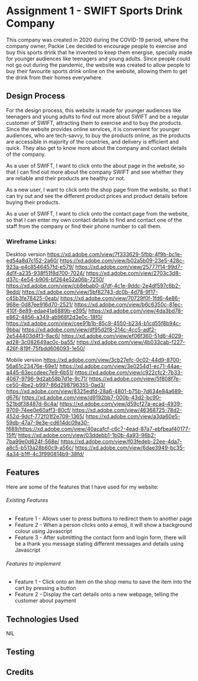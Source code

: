 # Assignment 1 - SWIFT Sports Drink Company
This company was created in 2020 during the COVID-19 period, where the company owner, Packie Lee decided to encourage people to exercise and buy this sports drink that he invented to keep them energise, specially made for younger audiences like teenagers and young adults. Since people could not go out during the pandemic, the website was created to allow people to buy their favourite sports drink online on the website, allowing them to get the drink from their homes everywhere.

## Design Process
For the design process, this website is made for younger audiences like teenagers and young adults to find out more about SWIFT and be a regular customer of SWIFT, attracting them to exercise and to buy the products. Since the website provides online services, it is convenient for younger audiences, who are tech-savvy, to buy the products online, as the products are accessible in majority of the countries, and delivery is efficient and quick. They also get to know more about the company and contact details of the company.

As a user of SWIFT, I want to click onto the about page in the website, so that I can find out more about the company SWIFT and see whether they are reliable and their products are healthy or not.

As a new user, I want to click onto the shop page from the website, so that I can try out and see the different product prices and product details before buying their products.   

As a user of SWIFT, I want to click onto the contact page from the website, so that I can enter my own contact details to find and contact one of the staff from the company or find their phone number to call them.

### Wireframe Links:
Desktop version
https://xd.adobe.com/view/7f333629-5fbb-4f9b-bc1e-ed54a8d7c152-2a60/
https://xd.adobe.com/view/b02a5b09-23e5-428c-923a-e4c8546457fd-e579/
https://xd.adobe.com/view/25777f14-99d7-4d1f-a235-938f51f8d700-7024/
https://xd.adobe.com/view/2703c3d8-d37c-4e54-b906-bf264e52a06b-7250/
https://xd.adobe.com/view/cb8ebab0-d7df-4c1e-9ddc-2e4df597c6b2-9edd/
https://xd.adobe.com/view/5bf82743-dc0b-4d78-9f17-c45b3fe78425-0eab/
https://xd.adobe.com/view/70729f0f-1fd6-4e86-968e-0d87ee916d70-2521/
https://xd.adobe.com/view/b6c6350c-81ec-410f-8e89-edae41a6889b-e395/
https://xd.adobe.com/view/4da3bd78-e862-4856-a349-ab968f2d3e0c-18f0/
https://xd.adobe.com/view/cee91b1b-85c9-4550-b234-b1cd55f8b94c-9bba/
https://xd.adobe.com/view/df95d2f8-214c-4cc5-adf2-2e544403d4f3-8ac6/
https://xd.adobe.com/view/ef06f360-51d6-4029-ad28-3c082649ac0c-ba55/
https://xd.adobe.com/view/4b033cab-f227-426f-819f-75fbdd606093-1e50/

Mobile version
https://xd.adobe.com/view/3cb27efc-0c02-44d9-8700-56a61c23476e-69e1/
https://xd.adobe.com/view/3e0254d1-ec71-44ae-a445-63eccdeec7e9-6b51/
https://xd.adobe.com/view/c922cfc2-7b33-4067-9796-9d2ab58b7d1e-9c71/
https://xd.adobe.com/view/5f808f7e-ce50-4be2-b997-86d298796355-0ad3/
https://xd.adobe.com/view/8325edfd-28a6-4801-b75b-7d634e84a689-d676/
https://xd.adobe.com/view/d9192bb7-000b-43d2-bc90-521bdf38487d-8c4a/
https://xd.adobe.com/view/d59cf27a-ecad-4939-9709-74ee0e60aff3-80cf/
https://xd.adobe.com/view/46368725-78d2-452d-9dcf-772f01f2e709-1365/
https://xd.adobe.com/view/a3da60e5-59db-47a7-9e3e-cd614dc09a30-f689/https://xd.adobe.com/view/40acafcf-c6c7-4ead-87a7-ebfbeaf40177-15ff/
https://xd.adobe.com/view/03ddebb1-1b0b-4a93-96b2-7ba99e0d624f-568e/
https://xd.adobe.com/view/f03fedeb-22ee-4da7-a8c5-b513a28b60c9-a56c/
https://xd.adobe.com/view/6dae3949-bc35-4a34-b1ff-4c3f990814b9-38fd/


## Features
Here are some of the features that I have used for my website:
###### Existing Features
- Feature 1 - Allows user to press buttons to redirect them to another page
- Feature 2 - When a person clicks onto a emoji, it will show a background colour using Javascript
- Feature 3 - After submitting the contact form and login form, there will be a thank you message stating different messages and details using Javascript
###### Features to implement
- Feature 1 - Click onto an item on the shop menu to save the item into the cart by pressing a button
- Feature 2 - Display the cart details onto a new webpage, telling the customer about payment
## Technologies Used
NIL
## Testing

## Credits